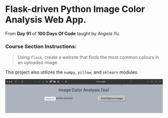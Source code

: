 # Flask-driven Python Image Color Analysis Web App.

From **Day 91** of **100 Days Of Code** taught by _Angela Yu_.

### Course Section Instructions:
> Using `flask`, create a website that finds the most common colours in an uploaded image.

This project also utilizes the `numpy`, `pillow`, and `sklearn` modules.

![Home Page Screenshot](https://github.com/rhc-iv/py-image-color-analysis/blob/main/screenshot01.png)

